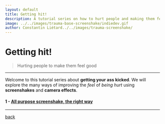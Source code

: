 ```yaml
---
layout: default
title: Getting hit!
description: A tutorial series on how to hurt people and making them feel good about it!
image: ../../images/trauma-base-screenshake/indiedev.gif
author: Constantin Liétard../../images/trauma-screenshake/
---
```


# Getting hit!

> Hurting people to make them feel good

* * *

Welcome to this tutorial series about **getting your ass kicked**.
We will explore the many ways of improving the *feel* of *being hurt* using **screenshakes** and **camera effects**.

#### 1 - [All purpose screenshake, the right way](./trauma-based-screenshake.html)

* * *

[back](../../)